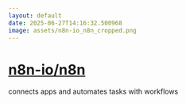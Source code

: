 ```yaml
---
layout: default
date: 2025-06-27T14:16:32.500968
image: assets/n8n-io_n8n_cropped.png
---
```


# [n8n-io/n8n](https://github.com/n8n-io/n8n)

connects apps and automates tasks with workflows
